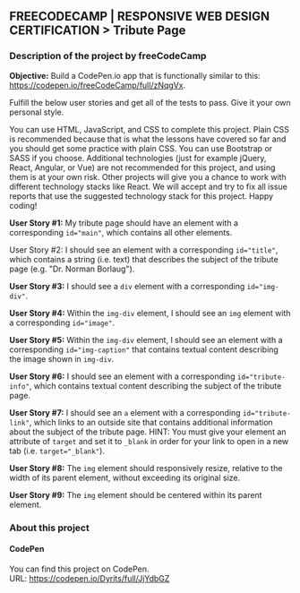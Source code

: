 ## FREECODECAMP | RESPONSIVE WEB DESIGN CERTIFICATION > Tribute Page
### Description of the project by freeCodeCamp
**Objective:** Build a CodePen.io app that is functionally similar to this: https://codepen.io/freeCodeCamp/full/zNqgVx.

Fulfill the below user stories and get all of the tests to pass. Give it your own personal style.

You can use HTML, JavaScript, and CSS to complete this project. Plain CSS is recommended because that is what the lessons have covered so far and you should get some practice with plain CSS. You can use Bootstrap or SASS if you choose. Additional technologies (just for example jQuery, React, Angular, or Vue) are not recommended for this project, and using them is at your own risk. Other projects will give you a chance to work with different technology stacks like React. We will accept and try to fix all issue reports that use the suggested technology stack for this project. Happy coding!

**User Story #1:** My tribute page should have an element with a corresponding `id="main"`, which contains all other elements.

User Story #2: I should see an element with a corresponding `id="title"`, which contains a string (i.e. text) that describes the subject of the tribute page (e.g. "Dr. Norman Borlaug").

**User Story #3:** I should see a `div` element with a corresponding `id="img-div"`.

**User Story #4:** Within the `img-div` element, I should see an `img` element with a corresponding `id="image"`.

**User Story #5:** Within the `img-div` element, I should see an element with a corresponding `id="img-caption"` that contains textual content describing the image shown in `img-div`.

**User Story #6:** I should see an element with a corresponding `id="tribute-info"`, which contains textual content describing the subject of the tribute page.

**User Story #7:** I should see an `a` element with a corresponding `id="tribute-link"`, which links to an outside site that contains additional information about the subject of the tribute page. HINT: You must give your element an attribute of `target` and set it to `_blank` in order for your link to open in a new tab (i.e. `target="_blank"`).

**User Story #8:** The `img` element should responsively resize, relative to the width of its parent element, without exceeding its original size.

**User Story #9:** The `img` element should be centered within its parent element.

### About this project
#### CodePen
You can find this project on CodePen.  
URL: https://codepen.io/Dyrits/full/JjYdbGZ